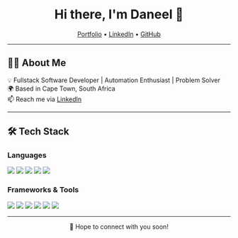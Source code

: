 <h1 align="center">Hi there, I'm Daneel 👋</h1>

<p align="center">
  <a href="#">Portfolio</a> •
  <a href="https://www.linkedin.com/in/daneelv/">LinkedIn</a> •
  <a href="https://github.com/Daneelv">GitHub</a>
</p>

---

## 👨‍💻 About Me
💡 Fullstack Software Developer | Automation Enthusiast | Problem Solver  
🌍 Based in Cape Town, South Africa  
📫 Reach me via [LinkedIn](https://www.linkedin.com/in/daneelv/)  

---

## 🛠 Tech Stack

### Languages  
<img src="https://img.shields.io/badge/-JavaScript-F0DB4F?logo=javascript&logoColor=black&style=flat" />  
<img src="https://img.shields.io/badge/-TypeScript-3178C6?logo=typescript&logoColor=white&style=flat" />  
<img src="https://img.shields.io/badge/-C%23-239120?logo=c-sharp&logoColor=white&style=flat" />  
<img src="https://img.shields.io/badge/-HTML5-E34F26?logo=html5&logoColor=white&style=flat" />  
<img src="https://img.shields.io/badge/-CSS3-1572B6?logo=css3&logoColor=white&style=flat" />

### Frameworks & Tools  
<img src="https://img.shields.io/badge/-Next.js-000000?logo=nextdotjs&logoColor=white&style=flat" />  
<img src="https://img.shields.io/badge/-Prisma-2D3748?logo=prisma&logoColor=white&style=flat" />  
<img src="https://img.shields.io/badge/-PostgreSQL-4169E1?logo=postgresql&logoColor=white&style=flat" />  
<img src="https://img.shields.io/badge/-Sass-CC6699?logo=sass&logoColor=white&style=flat" />  
<img src="https://img.shields.io/badge/-n8n-EA4C89?logo=n8n&logoColor=white&style=flat" />  
<img src="https://img.shields.io/badge/-VS%20Code-007ACC?logo=visualstudiocode&logoColor=white&style=flat" />  

---

<!--
## 📌 Featured Projects
- 🌐 [Portfolio Website](#) – My personal portfolio built with Next.js.
-->

<p align="center">
💬 Hope to connect with you soon!
</p>
